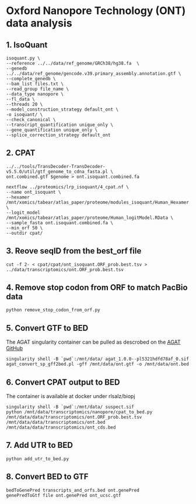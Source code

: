 # Oxford Nanopore Technology (ONT) data analysis

## 1. IsoQuant

```
isoquant.py \
--reference ../../data/ref_genome/GRCh38/hg38.fa  \
--genedb ../../data/ref_genome/gencode.v39.primary_assembly.annotation.gtf \
--complete_genedb \
--bam_list files.txt \
--read_group file_name \
--data_type nanopore \
--fl_data \
--threads 20 \
--model_construction_strategy default_ont \
-o isoquant/ \
--check_canonical \
--transcript_quantification unique_only \
--gene_quantification unique_only \
--splice_correction_strategy default_ont
```

## 2. CPAT

```
../../tools/TransDecoder-TransDecoder-v5.5.0/util/gtf_genome_to_cdna_fasta.pl \
ont.combined.gtf $genome > ont.isoquant.combined.fa

nextflow ../proteomics/lrp_isoquant/4_cpat.nf \
--name ont_isoquant \
--hexamer /mnt/xomics/tabear/atlas_paper/proteome/modules_isoquant/Human_Hexamer.tsv \
--logit_model /mnt/xomics/tabear/atlas_paper/proteome/Human_logitModel.RData \
--sample_fasta ont.isoquant.combined.fa \
--min_orf 50 \
--outdir cpat/
```

## 3. Reove seqID from the best_orf file

```
cut -f 2- < cpat/cpat/ont_isoquant.ORF_prob.best.tsv > ../data/transcriptomics/ont.ORF_prob.best.tsv
```

## 4. Remove stop codon from ORF to match PacBio data

```
python remove_stop_codon_from_orf.py
```

## 5. Convert GTF to BED
The AGAT singularity container can be pulled as descrobed on the [AGAT GitHub](https://github.com/NBISweden/AGAT)

```
singularity shell -B `pwd`:/mnt/data/ agat_1.0.0--pl5321hdfd78af_0.sif
agat_convert_sp_gff2bed.pl -gff /mnt/data/ont.gtf -o /mnt/data/ont.bed
```

## 6. Convert CPAT output to BED
The container is available at docker under rlsalz/biopj

```
singularity shell -B `pwd`:/mnt/data/ suspect.sif
python /mnt/data/transcriptomics/nanopore/cpat_to_bed.py /mnt/data/data/transcriptomics/ont.ORF_prob.best.tsv /mnt/data/data/transcriptomics/ont.bed /mnt/data/data/transcriptomics/ont_cds.bed
```

## 7. Add UTR to BED

```
python add_utr_to_bed.py
```

## 8. Convert BED to GTF

```
bedToGenePred transcripts_and_orfs.bed ont.genePred
genePredToGtf file ont.genePred ont_ucsc.gtf
```

